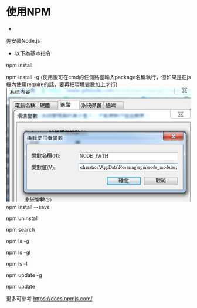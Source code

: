 # 使用NPM

* 
先安裝Node.js

* 以下為基本指令

npm install 

npm install  -g (使用後可在cmd的任何路徑輸入package名稱執行，但如果是在js檔內使用require的話，要再把環境變數加上才行)
![](df.png)
npm install  --save

npm uninstall

npm search

npm ls -g

npm ls -gl

npm ls -l

npm update -g

npm update



更多可參考
https://docs.npmjs.com/



